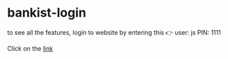 # bankist-login
to see all the features, login to website by entering this 👉 user: js  PIN: 1111

Click on the [link](https://bankist-login.netlify.app/)
